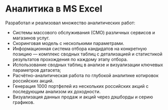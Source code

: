 # Аналитика в MS Excel

Разработал и реализовал множество аналитических работ:
- Системы массового обслуживания (СМО) различных сервисов и магазинов услуг.
- Скоринговая модель с несколькими параметрами.
- Информационная система отбора кандидатов на конкретную позицию — комплекс сводных
таблиц с детализацией и статистикой результатов прохождения по каждому этапу отбора.
- Использование сводных таблиц в анализе и визуализации ключевых параметров датасета;
- Расчётно-аналитическая работа по глубокой аналитике котировок российских акций.
- Генерация 1000 портфелей из нескольких российских акций с последующим анализом их
доходности.
- Визуализация данных продаж и акций через дэшборды и серию графиков.
